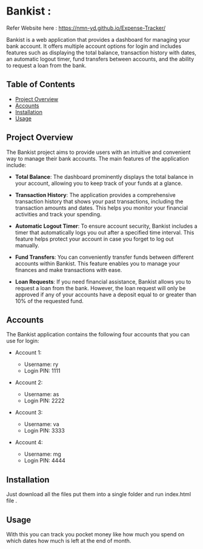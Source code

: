# Bankist : 
Refer Website here : https://nmn-yd.github.io/Expense-Tracker/

Bankist is a web application that provides a dashboard for managing your bank account. It offers multiple account options for login and includes features such as displaying the total balance, transaction history with dates, an automatic logout timer, fund transfers between accounts, and the ability to request a loan from the bank.

## Table of Contents

- [Project Overview](#project-overview)
- [Accounts](#accounts)
- [Installation](#installation)
- [Usage](#usage)


## Project Overview

The Bankist project aims to provide users with an intuitive and convenient way to manage their bank accounts. The main features of the application include:

- **Total Balance**: The dashboard prominently displays the total balance in your account, allowing you to keep track of your funds at a glance.

- **Transaction History**: The application provides a comprehensive transaction history that shows your past transactions, including the transaction amounts and dates. This helps you monitor your financial activities and track your spending.

- **Automatic Logout Timer**: To ensure account security, Bankist includes a timer that automatically logs you out after a specified time interval. This feature helps protect your account in case you forget to log out manually.

- **Fund Transfers**: You can conveniently transfer funds between different accounts within Bankist. This feature enables you to manage your finances and make transactions with ease.

- **Loan Requests**: If you need financial assistance, Bankist allows you to request a loan from the bank. However, the loan request will only be approved if any of your accounts have a deposit equal to or greater than 10% of the requested fund.

## Accounts

The Bankist application contains the following four accounts that you can use for login:

- Account 1:
  - Username: ry
  - Login PIN: 1111

- Account 2:
  - Username: as
  - Login PIN: 2222

- Account 3:
  - Username: va
  - Login PIN: 3333

- Account 4:
  - Username: mg
  - Login PIN: 4444

## Installation

Just download all the files put them into a single folder and run index.html file .

## Usage

With this you can track you pocket money like how much you spend on which dates how much is left at the end of month.

